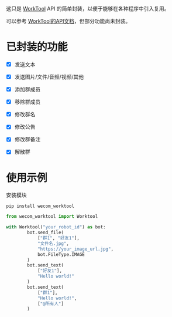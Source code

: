 这只是 [WorkTool](https://worktool.ymdyes.cn/) API 的简单封装，以便于能够在各种程序中引入复用。

可以参考 [WorkTool的API文档](https://worktool.apifox.cn/)，但部分功能尚未封装。


# 已封装的功能

- [x] 发送文本
- [x] 发送图片/文件/音频/视频/其他
- [x] 添加群成员
- [x] 移除群成员
- [x] 修改群名
- [x] 修改公告
- [x] 修改群备注
- [x] 解散群


# 使用示例

安装模块

`pip install wecom_worktool`

```python
from wecom_worktool import Worktool

with Worktool("your_robot_id") as bot:
        bot.send_file(
            ["群1", "好友1"],
            "文件名.jpg",
            "https://your_image_url.jpg",
            bot.FileType.IMAGE
        )
        bot.send_text(
            ["好友1"],
            "Hello world!"
        )
        bot.send_text(
            ["群1"],
            "Hello world!",
            ["@所有人"]
        )
```